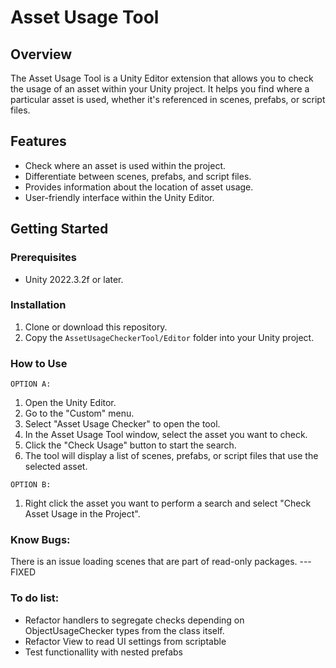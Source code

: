 # Asset Usage Tool

## Overview

The Asset Usage Tool is a Unity Editor extension that allows you to check the usage of an asset within your Unity project. It helps you find where a particular asset is used, whether it's referenced in scenes, prefabs, or script files.

## Features

- Check where an asset is used within the project.
- Differentiate between scenes, prefabs, and script files.
- Provides information about the location of asset usage.
- User-friendly interface within the Unity Editor.

## Getting Started

### Prerequisites

- Unity 2022.3.2f or later.

### Installation

1. Clone or download this repository.
2. Copy the `AssetUsageCheckerTool/Editor` folder into your Unity project.

### How to Use

`OPTION A:`
1. Open the Unity Editor.
2. Go to the "Custom" menu.
3. Select "Asset Usage Checker" to open the tool.
4. In the Asset Usage Tool window, select the asset you want to check.
5. Click the "Check Usage" button to start the search.
6. The tool will display a list of scenes, prefabs, or script files that use the selected asset.

`OPTION B:`
1. Right click the asset you want to perform a search and select "Check Asset Usage in the Project".

### Know Bugs:

There is an issue loading scenes that are part of read-only packages. --- FIXED

### To do list:

* Refactor handlers to segregate checks depending on ObjectUsageChecker types from the class itself.
* Refactor View to read UI settings from scriptable
* Test functionallity with nested prefabs
